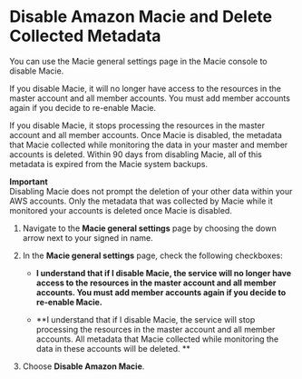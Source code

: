 # Disable Amazon Macie and Delete Collected Metadata<a name="macie-disable"></a>

You can use the Macie general settings page in the Macie console to disable Macie\.

If you disable Macie, it will no longer have access to the resources in the master account and all member accounts\. You must add member accounts again if you decide to re\-enable Macie\.

 If you disable Macie, it stops processing the resources in the master account and all member accounts\. Once Macie is disabled, the metadata that Macie collected while monitoring the data in your master and member accounts is deleted\. Within 90 days from disabling Macie, all of this metadata is expired from the Macie system backups\. 

**Important**  
Disabling Macie does not prompt the deletion of your other data within your AWS accounts\. Only the metadata that was collected by Macie while it monitored your accounts is deleted once Macie is disabled\.

1. Navigate to the **Macie general settings** page by choosing the down arrow next to your signed in name\.

1. In the **Macie general settings** page, check the following checkboxes:

   + **I understand that if I disable Macie, the service will no longer have access to the resources in the master account and all member accounts\. You must add member accounts again if you decide to re\-enable Macie\.**

   +  **I understand that if I disable Macie, the service will stop processing the resources in the master account and all member accounts\. All metadata that Macie collected while monitoring the data in these accounts will be deleted\. **

1. Choose **Disable Amazon Macie**\.